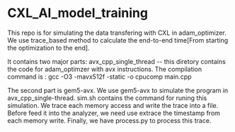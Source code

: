 # CXL_AI_model_training
  This repo is for simulating the data transfering with CXL in adam_optimizer.
  We use trace_based method to calculate the end-to-end time[From starting the optimization to the end].
  
  It contains two major parts: avx_cpp_single_thread -- this diretory contains the code for adam_optimzer with avx instructions.
  The compilation command is : gcc -O3 -mavx512f -static -o cpucomp main.cpp
  
  The second part is gem5-avx. We use gem5-avx to simulate the program in avx_cpp_single-thread. sim.sh contains the command for runing this simulation.
  We trace each memory access and write the trace into a file. Before feed it into the analyzer, we need use extrace the timestamp from each memory write. Finally, we have process.py to process this trace.
